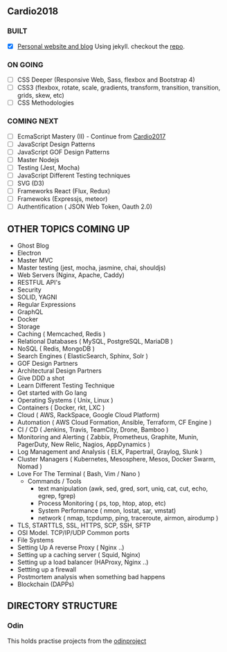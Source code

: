 ## Cardio2018

### BUILT
* [x] [Personal website and blog](https://mwamodojnr.github.io) Using jekyll. checkout the [repo](https://github.com/mwamodojnr/mwamodojnr.github.io).

### ON GOING
* [ ] CSS Deeper (Responsive Web, Sass, flexbox and Bootstrap 4)
* [ ] CSS3 (flexbox, rotate, scale, gradients, transform, transition, transition, grids, skew, etc)
* [ ] CSS Methodologies

### COMING NEXT
* [ ] EcmaScript Mastery (II) - Continue from [Cardio2017](https://github.com/mwamodojnr/Cardio2017)
* [ ] JavaScript Design Patterns
* [ ] JavaScript GOF Design Patterns
* [ ] Master Nodejs
* [ ] Testing (Jest, Mocha)
* [ ] JavaScript Different Testing techniques
* [ ] SVG (D3)
* [ ] Frameworks React (Flux, Redux)
* [ ] Framewoks (Expressjs, meteor)
* [ ] Authentification ( JSON Web Token, Oauth 2.0)

## OTHER TOPICS COMING UP

* Ghost Blog
* Electron
* Master MVC
* Master testing (jest, mocha, jasmine, chai, shouldjs)
* Web Servers (Nginx, Apache, Caddy)
* RESTFUL API's
* Security
* SOLID, YAGNI
* Regular Expressions
* GraphQL
* Docker
* Storage
* Caching ( Memcached, Redis )
* Relational Databases ( MySQL, PostgreSQL, MariaDB )
* NoSQL ( Redis, MongoDB )
* Search Engines ( ElasticSearch, Sphinx, Solr )
* GOF Design Partners
* Architectural Design Partners
* Give DDD a shot
* Learn Different Testing Technique
* Get started with Go lang
* Operating Systems ( Unix, Linux )
* Containers ( Docker, rkt, LXC )
* Cloud ( AWS, RackSpace, Google Cloud Platform)
* Automation ( AWS Cloud Formation, Ansible, Terraform, CF Engine )
* CI / CD ( Jenkins, Travis, TeamCity, Drone, Bamboo )
* Monitoring and Alerting ( Zabbix, Prometheus, Graphite, Munin, PagerDuty, New
  Relic, Nagios, AppDynamics )
* Log Management and Analysis ( ELK, Papertrail, Graylog, Slunk )
* Cluster Managers ( Kubernetes, Mesosphere, Mesos, Docker Swarm, Nomad )
* Love For The Terminal ( Bash, Vim / Nano )
  * Commands / Tools
    * text manipulation (awk, sed, gred, sort, uniq, cat, cut, echo, egrep,
      fgrep)
    * Process Monitoring ( ps, top, htop, atop, etc)
    * System Performance ( nmon, lostat, sar, vmstat)
    * network ( nmap, tcpdump, ping, traceroute, airmon, airodump )
* TLS, STARTTLS, SSL, HTTPS, SCP, SSH, SFTP
* OSI Model. TCP/IP/UDP Common ports
* File Systems
* Setting Up A reverse Proxy ( Nginx ..)
* Setting up a caching server ( Squid, Nginx)
* Setting up a load balancer (HAProxy, Nginx ..)
* Settting up a firewall
* Postmortem analysis when something bad happens
* Blockchain (DAPPs)

## DIRECTORY STRUCTURE

### Odin
This holds practise projects from the [odinproject](https://www.theodinproject.com)